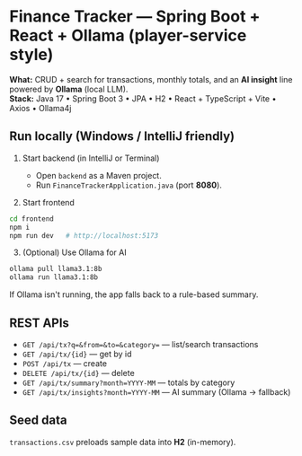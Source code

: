 # Finance Tracker — Spring Boot + React + **Ollama** (player-service style)

**What:** CRUD + search for transactions, monthly totals, and an **AI insight** line powered by **Ollama** (local LLM).  
**Stack:** Java 17 • Spring Boot 3 • JPA • H2 • React + TypeScript + Vite • Axios • Ollama4j

## Run locally (Windows / IntelliJ friendly)

1) Start backend (in IntelliJ or Terminal)
   - Open `backend` as a Maven project.
   - Run `FinanceTrackerApplication.java` (port **8080**).

2) Start frontend
```bash
cd frontend
npm i
npm run dev   # http://localhost:5173
```

3) (Optional) Use Ollama for AI
```bash
ollama pull llama3.1:8b
ollama run llama3.1:8b
```
If Ollama isn't running, the app falls back to a rule-based summary.

## REST APIs
- `GET /api/tx?q=&from=&to=&category=` — list/search transactions
- `GET /api/tx/{id}` — get by id
- `POST /api/tx` — create
- `DELETE /api/tx/{id}` — delete
- `GET /api/tx/summary?month=YYYY-MM` — totals by category
- `GET /api/tx/insights?month=YYYY-MM` — AI summary (Ollama → fallback)

## Seed data
`transactions.csv` preloads sample data into **H2** (in-memory).
